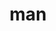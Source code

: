 ---
layout: smileys&emotion
title: man
emoji: man
permalink: 👨.html
image: assets/img/3moji/man.png
---